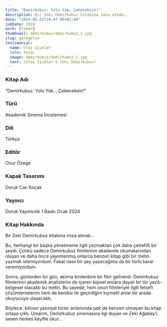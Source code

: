 ```yaml
---
title: "Demirkubuz: Yolu Yok… Çekeceksin!"
description: Bir Zeki Demirkubuz kitabına imza atmak…
date: "2024-02-02T19:47:09+02:00"
jobDate: 2024
work: [roman]
thumbnail: demirkubuz/demirkubuz_1.jpg
slug: gecegelen
testimonial:
  name: Ulaş Işıklar
  role: Yazar
  image: demirkubuz/demirkubuz_1.jpg
  text: (Ulaş Işıklar & Zeki Demirkubuz)
---
```


### Kitap Adı
“Demirkubuz: Yolu Yok… Çekeceksin!”
### Türü
Akademik Sinema İncelemesi
### Dili
Türkçe
### Editör
Onur Özege
### Kapak Tasarımı
Doruk Can Koçak
### Yayıncı
Doruk Yayımcılık 
1.Baskı
Ocak 2024

### Kitap Hakkında

Bir Zeki Demirkubuz kitabına imza atmak…

Bu, herhangi bir başka yönetmenle ilgili yazmaktan çok daha çetrefilli bir şeydi. Çünkü sadece Demirkubuz filmlerinin akademik okumalarından oluşan ve daha önce yayımlanmış onlarca benzeri kitap gibi bir metin yazmak istemiyordum. Fakat nasıl bir şey yazacağıma da bir türlü karar veremiyordum.

Sonra, günlerden bir gün, aklıma birdenbire bir fikir geliverdi: Demirkubuz filmlerinin akademik analizlerini de içeren kişisel anılara dayalı bir tür yazılı-belgesel olacaktı bu metin. Bu sayede, hem onun filmleriyle ilgili felsefi çözümlemelerim hem de kendisi ile geçirdiğim kıymetli anlar bir arada okuyucuya ulaşacaktı.

Böylece, bilinen yazınsal türler anlamında pek de benzeri olmayan bu kitap ortaya çıktı. Umarım, Demirkubuz sinemasına ilgi duyan ve Zeki Ağabey’i seven herkes keyifle okur…    
